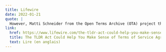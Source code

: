 ```yaml
---
title: Lifewire
date: 2022-01-21
quote: | 
  However, Matti Schneider from the Open Terms Archive (OTA) project that follows changes to the ToS for more than 200 digital platforms responded to Poteat saying that the authors of the TLDR bill didn't pen the bill in isolation and did reach out to those working towards adding transparency to the ToS, including the OTA project.
link:
  href: https://www.lifewire.com/the-tldr-act-could-help-you-make-sense-of-terms-of-service-agreements-5216643
  title: The TLDR Act Could Help You Make Sense of Terms of Service Agreements — Lifewire
  text: Lire (en anglais)
---
```

